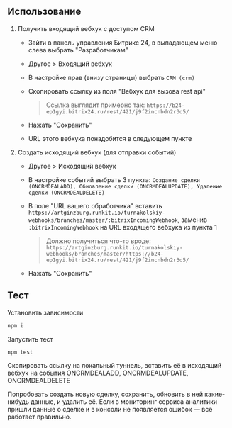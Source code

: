 ## Использование

1. Получить входящий вебхук с доступом CRM

   - Зайти в панель управления Битрикс 24, в выпадающем меню слева выбрать "Разработчикам"

   - Другое > Входящий вебхук

   - В настройке прав (внизу страницы) выбрать `CRM (crm)`

   - Скопировать ссылку из поля "Вебхук для вызова rest api"

     > Ссылка выглядит примерно так: `https://b24-ep1gyi.bitrix24.ru/rest/421/j9f2incnbdn2r3d5/`

   - Нажать "Сохранить"

   - URL этого вебхука понадобится в следующем пункте

2. Создать исходящий вебхук (для отправки событий)

   - Другое > Исходящий вебхук

   - В настройке событий выбрать 3 пункта: `Создание сделки (ONCRMDEALADD), Обновление сделки (ONCRMDEALUPDATE), Удаление сделки (ONCRMDEALDELETE)`

   - В поле "URL вашего обработчика" вставить `https://artginzburg.runkit.io/turnakolskiy-webhooks/branches/master/:bitrixIncomingWebhook`, заменив `:bitrixIncomingWebhook` на URL входящего вебхука из пункта 1

     > Должно получиться что-то вроде: `https://artginzburg.runkit.io/turnakolskiy-webhooks/branches/master/https://b24-ep1gyi.bitrix24.ru/rest/421/j9f2incnbdn2r3d5/`

   - Нажать "Сохранить"

## Тест

Установить зависимости

```ps1
npm i
```

Запустить тест

```
npm test
```

Скопировать ссылку на локальный туннель, вставить её в исходящий вебхук на события ONCRMDEALADD, ONCRMDEALUPDATE, ONCRMDEALDELETE

Попробовать создать новую сделку, сохранить, обновить в ней какие-нибудь данные, и удалить её. Если в мониторинг сервиса аналитики пришли данные о сделке и в консоли не появляется ошибок — всё работает правильно.
